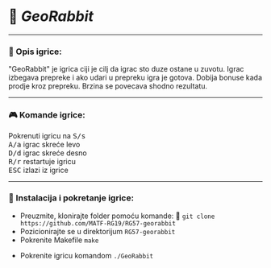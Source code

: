 # :rabbit: _GeoRabbit_
___

### :memo: Opis igrice:
"GeoRabbit" je igrica ciji je cilj da igrac sto duze ostane u zuvotu. Igrac izbegava prepreke i ako udari u prepreku igra je gotova. Dobija bonuse kada prodje kroz prepreku.
Brzina se povecava shodno rezultatu.

___

### :video_game: Komande igrice:
Pokrenuti igricu na <kbd>S/s</kbd> <br>
<kbd>A/a</kbd> igrac skreće levo <br>
<kbd>D/d</kbd> igrac skreće desno <br>
<kbd>R/r</kbd> restartuje igricu <br>
<kbd>ESC</kbd> izlazi iz igrice 
___

### :wrench: Instalacija i pokretanje igrice:
* Preuzmite, klonirajte folder pomoću komande: :link: ``` git clone https://github.com/MATF-RG19/RG57-georabbit ``` <br>
* Pozicionirajte se u direktorijum `RG57-georabbit` <br>
* Pokrenite Makefile `make` <br>
- Pokrenite igricu komandom `./GeoRabbit` 

